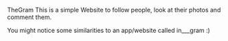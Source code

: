 TheGram
This is a simple Website to follow people, look at their photos and comment them.

You might notice some similarities to an app/website called in___gram :)
